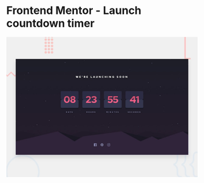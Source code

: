 # Frontend Mentor - Launch countdown timer

![Design preview for the Launch countdown timer coding challenge](./design/desktop-preview.jpg)